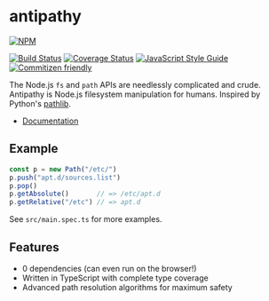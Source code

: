 
# antipathy
[![NPM](https://nodei.co/npm/antipathy.png)](https://npmjs.org/package/antipathy)

[![Build Status](https://travis-ci.org/jwinnie/antipathy.svg?branch=master)](https://travis-ci.org/jwinnie/antipathy)
[![Coverage Status](https://coveralls.io/repos/github/jwinnie/antipathy/badge.svg?branch=master)](https://coveralls.io/github/jwinnie/antipathy?branch=master)
[![JavaScript Style Guide](https://img.shields.io/badge/code_style-standard-brightgreen.svg)](https://standardjs.com)
[![Commitizen friendly](https://img.shields.io/badge/commitizen-friendly-brightgreen.svg)](http://commitizen.github.io/cz-cli/)

The Node.js `fs` and `path` APIs are needlessly complicated and crude. Antipathy is Node.js filesystem manipulation for humans. Inspired by Python's [pathlib](https://docs.python.org/3/library/pathlib.html).
- [Documentation](https://antipathy.surge.sh)

## Example
```typescript
const p = new Path("/etc/")
p.push("apt.d/sources.list")
p.pop()
p.getAbsolute()       // => /etc/apt.d
p.getRelative("/etc") // => apt.d
```
See `src/main.spec.ts` for more examples.

## Features
- 0 dependencies (can even run on the browser!)
- Written in TypeScript with complete type coverage
- Advanced path resolution algorithms for maximum safety

